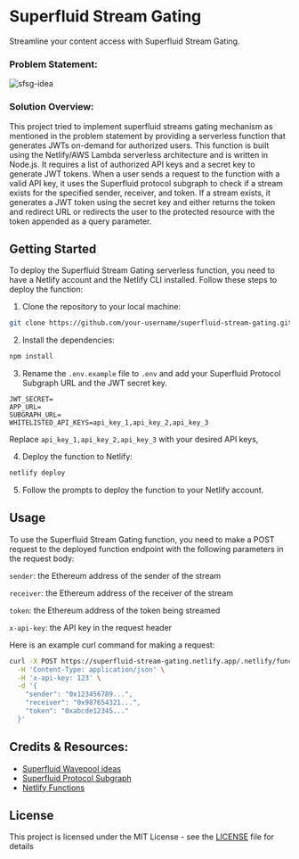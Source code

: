 # Superfluid Stream Gating

Streamline your content access with Superfluid Stream Gating.

### Problem Statement:

![sfsg-idea](https://user-images.githubusercontent.com/29351207/227696398-9bf8bf6d-b676-4f74-9b65-68f19b93b652.png)

### Solution Overview:

This project tried to implement superfluid streams gating mechanism as mentioned in the problem statement by providing a serverless function that generates JWTs on-demand for authorized users.
This function is built using the Netlify/AWS Lambda serverless architecture and is written in Node.js. It requires a list of authorized API keys and a secret key to generate JWT tokens. When a user sends a request to the function with a valid API key, it uses the Superfluid protocol subgraph to check if a stream exists for the specified sender, receiver, and token. If a stream exists, it generates a JWT token using the secret key and either returns the token and redirect URL or redirects the user to the protected resource with the token appended as a query parameter.

## Getting Started

To deploy the Superfluid Stream Gating serverless function, you need to have a Netlify account and the Netlify CLI installed. Follow these steps to deploy the function:

1. Clone the repository to your local machine:

```bash
git clone https://github.com/your-username/superfluid-stream-gating.git
```

2. Install the dependencies:

```bash
npm install
```

3. Rename the `.env.example` file to `.env` and add your Superfluid Protocol Subgraph URL and the JWT secret key.

```
JWT_SECRET=
APP_URL=
SUBGRAPH_URL=
WHITELISTED_API_KEYS=api_key_1,api_key_2,api_key_3
```

Replace `api_key_1,api_key_2,api_key_3` with your desired API keys,

4. Deploy the function to Netlify:

```bash
netlify deploy
```

5. Follow the prompts to deploy the function to your Netlify account.

## Usage

To use the Superfluid Stream Gating function, you need to make a POST request to the deployed function endpoint with the following parameters in the request body:

`sender`: the Ethereum address of the sender of the stream

`receiver`: the Ethereum address of the receiver of the stream

`token`: the Ethereum address of the token being streamed

`x-api-key`: the API key in the request header

Here is an example curl command for making a request:

```bash
curl -X POST https://superfluid-stream-gating.netlify.app/.netlify/functions/superfluid-stream-gating \
  -H 'Content-Type: application/json' \
  -H 'x-api-key: 123' \
  -d '{
    "sender": "0x123456789...",
    "receiver": "0x987654321...",
    "token": "0xabcde12345..."
  }'

```

## Credits & Resources:

- [Superfluid Wavepool ideas](https://superfluidhq.notion.site/Superfluid-Wave-Project-Ideas-7e8c792758004bd2ae452d1f9810cc58)
- [Superfluid Protocol Subgraph](https://api.thegraph.com/subgraphs/name/superfluid-finance/protocol-v1-mumbai)
- [Netlify Functions](https://docs.netlify.com/functions/build/?fn-language=js)

## License

This project is licensed under the MIT License - see the [LICENSE](LICENSE) file for details
